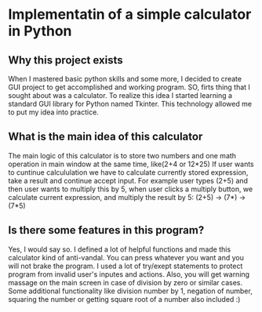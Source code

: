 # Implementatin of a simple calculator in Python

## Why this project exists

When I mastered basic python skills and some more, I decided to create GUI project to get accomplished and working program.
SO, firts thing that I sought about was a calculator. To realize this idea I started learning a standard GUI library for Python named Tkinter.
This technology allowed me to put my idea into practice.

## What is the main idea of this calculator

The main logic of this calculator is to store two numbers and one math operation in main window at the same time, like(2+4 or 12\*25)
If user wants to cuntinue calcululation we have to calculate currently stored expression, take a result and continue accept input.
For example user types (2+5) and then user wants to multiply this by 5, when user clicks a multiply button, we calculate current expression,
and multiply the result by 5: (2+5) -> (7\*) -> (7\*5)

## Is there some features in this program?

Yes, I would say so. I defined a lot of helpful functions and made this calculator kind of anti-vandal. You can press whatever you want and you will not brake the program.
I used a lot of try/exept statements to protect program from invalid user's inputes and actions. Also, you will get warning massage on the main screen in case of division by zero or similar cases. Some additional functionality like division number by 1, negation of number, squaring the number or getting square root of a number also included :)
